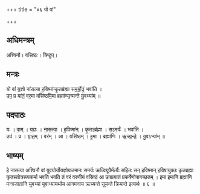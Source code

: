 +++
title = "०६ यो वां"

+++
## अधिमन्त्रम्
अश्विनौ। वसिष्ठः। त्रिष्टुप्।

## मन्त्रः
यो वां॑ य॒ज्ञो ना॑सत्या ह॒विष्मा॑न्कृ॒तब्र॑ह्मा सम॒र्यो॒३॒॑ भवा॑ति ।  
उप॒ प्र या॑तं॒ वर॒मा वसि॑ष्ठमि॒मा ब्रह्मा॑ण्यृच्यन्ते यु॒वभ्या॑म् ॥

## पदपाठः
यः । वा॒म् । य॒ज्ञः । ना॒स॒त्या॒ । ह॒विष्मा॑न् । कृ॒तऽब्र॑ह्मा । स॒ऽम॒र्यः॑ । भवा॑ति ।  
उप॑ । प्र । या॒त॒म् । वर॑म् । आ । वसि॑ष्ठम् । इ॒मा । ब्रह्मा॑णि । ऋ॒च्य॒न्ते॒ । यु॒वऽभ्या॑म् ॥

## भाष्यम्
हे नासत्या अश्विनौ वां युवयोर्योयज्ञोयजमानः समर्यः ऋत्विग्रूपैर्मर्त्यैः सहितः सन् हविष्मान् हविषायुक्तः कृतब्रह्मा कृतस्तोत्ररूपकर्मा भवति भवति तं वरं वरणीयं वसिष्ठं आ उपप्रयातं प्रकर्षेणोपागच्छतम् । इमा इमानि ब्रह्माणि मन्त्रजातानि युवभ्यां युवाभ्यामर्थाय आगमनाय ऋच्यन्ते सूयन्ते क्रियन्ते इत्यर्थः ॥ ६ ॥